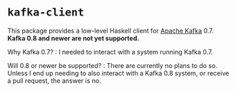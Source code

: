 `kafka-client`
==============

This package provides a low-level Haskell client for [Apache Kafka][] 0.7.
**Kafka 0.8 and newer are not yet supported.**

Why Kafka 0.7?
:   I needed to interact with a system running Kafka 0.7.

Will 0.8 or newer be supported?
:   There are currently no plans to do so. Unless I end up needing to also
    interact with a Kafka 0.8 system, or receive a pull request, the answer is
    no.

  [Apache Kafka]: http://kafka.apache.org/
